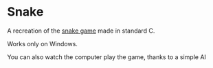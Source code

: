 # Snake
A recreation of the [snake game](https://en.wikipedia.org/wiki/Snake_(video_game_genre)) made in standard C.

Works only on Windows.

You can also watch the computer play the game, thanks to a simple AI

